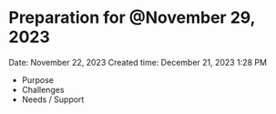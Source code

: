 # Preparation for @November 29, 2023

Date: November 22, 2023
Created time: December 21, 2023 1:28 PM

- Purpose
- Challenges
- Needs / Support